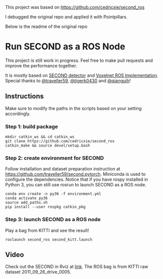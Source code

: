 This project was based on https://github.com/cedricxie/second_ros 

I debugged the original repo and applied it with Pointpillars.

Below is the readme of the original repo


# Run SECOND as a ROS Node

This project is still work in progress. Feel free to make pull requests and improve the performance together.

It is mostly based on [SECOND detector](https://github.com/traveller59/second.pytorch) and [Voxelnet ROS Implementation](https://github.com/tigerk0430/voxelnet_ros). Special thanks to [@traveller59](https://github.com/traveller59), [@tigerk0430](https://github.com/tigerk0430) and [@qianguih](https://github.com/qianguih)!

## Instructions
Make sure to modify the paths in the scripts based on your setting accordingly.

### Step 1: build package
```
mkdir catkin_ws && cd catkin_ws
git clone https://github.com/cedricxie/second_ros
catkin_make && source devel/setup.bash
```

### Step 2: create environment for SECOND
Follow installation and dataset preparation instruction at https://github.com/traveller59/second.pytorch. Miniconda is used to configure the dependencies. Notice that if you have rospy installed in Python 3, you can still use rosrun to launch SECOND as a ROS node.

```
conda env create -n py36 -f environment.yml
conda activate py36
source add_paths.sh
pip install --user rospkg catkin_pkg
```

### Step 3: launch SECOND as a ROS node
Play a bag from KITTI and see the result!
```
roslaunch second_ros second_kitt.launch
```

## Video
Check out the SECOND in Rviz at [link](https://www.youtube.com/watch?v=sRYLlBgouvI). The ROS bag is from KITTI raw dataset 2011_09_26_drive_0005.

